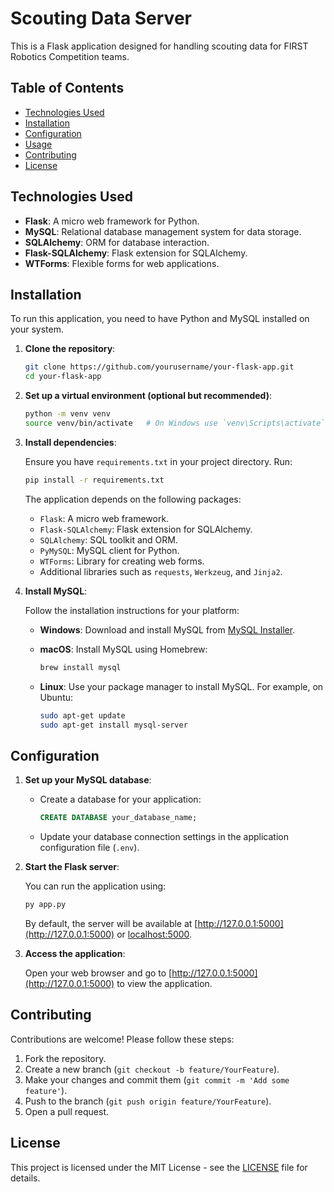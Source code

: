 # Scouting Data Server

This is a Flask application designed for handling scouting data for FIRST Robotics Competition teams. 

## Table of Contents

- [Technologies Used](#technologies-used)
- [Installation](#installation)
- [Configuration](#configuration)
- [Usage](#usage)
- [Contributing](#contributing)
- [License](#license)

## Technologies Used

- **Flask**: A micro web framework for Python.
- **MySQL**: Relational database management system for data storage.
- **SQLAlchemy**: ORM for database interaction.
- **Flask-SQLAlchemy**: Flask extension for SQLAlchemy.
- **WTForms**: Flexible forms for web applications.

## Installation

To run this application, you need to have Python and MySQL installed on your system.

1. **Clone the repository**:

   ```bash
   git clone https://github.com/yourusername/your-flask-app.git
   cd your-flask-app
   ```

2. **Set up a virtual environment (optional but recommended)**:

   ```bash
   python -m venv venv
   source venv/bin/activate   # On Windows use `venv\Scripts\activate`
   ```

3. **Install dependencies**:

   Ensure you have `requirements.txt` in your project directory. Run:

   ```bash
   pip install -r requirements.txt
   ```

   The application depends on the following packages:

   - `Flask`: A micro web framework.
   - `Flask-SQLAlchemy`: Flask extension for SQLAlchemy.
   - `SQLAlchemy`: SQL toolkit and ORM.
   - `PyMySQL`: MySQL client for Python.
   - `WTForms`: Library for creating web forms.
   - Additional libraries such as `requests`, `Werkzeug`, and `Jinja2`.

4. **Install MySQL**:

   Follow the installation instructions for your platform:

   - **Windows**: Download and install MySQL from [MySQL Installer](https://dev.mysql.com/downloads/installer/).
   - **macOS**: Install MySQL using Homebrew:

     ```bash
     brew install mysql
     ```
   - **Linux**: Use your package manager to install MySQL. For example, on Ubuntu:

     ```bash
     sudo apt-get update
     sudo apt-get install mysql-server
     ```

## Configuration

1. **Set up your MySQL database**:
   
   - Create a database for your application:

     ```sql
     CREATE DATABASE your_database_name;
     ```

   - Update your database connection settings in the application configuration file (`.env`).

2. **Start the Flask server**:

   You can run the application using:

   ```bash
   py app.py
   ```

   By default, the server will be available at [http://127.0.0.1:5000](http://127.0.0.1:5000) or [localhost:5000](localhost:5000).

2. **Access the application**:
   
   Open your web browser and go to [http://127.0.0.1:5000](http://127.0.0.1:5000) to view the application.

## Contributing

Contributions are welcome! Please follow these steps:

1. Fork the repository.
2. Create a new branch (`git checkout -b feature/YourFeature`).
3. Make your changes and commit them (`git commit -m 'Add some feature'`).
4. Push to the branch (`git push origin feature/YourFeature`).
5. Open a pull request.

## License

This project is licensed under the MIT License - see the [LICENSE](LICENSE) file for details.
